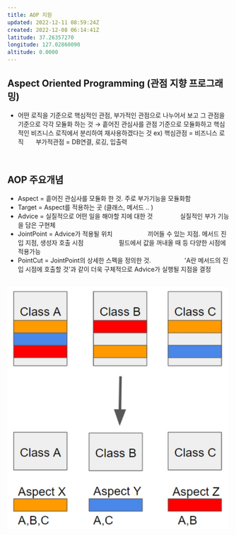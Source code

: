 ```yaml
---
title: AOP 지원
updated: 2022-12-11 08:59:24Z
created: 2022-12-08 06:14:41Z
latitude: 37.26357270
longitude: 127.02860090
altitude: 0.0000
---
```


## Aspect Oriented Programming (관점 지향 프로그래밍)
- 어떤 로직을 기준으로 핵심적인 관점, 부가적인 관점으로 나누어서 보고 그 관점을 기준으로 각각 모듈화 하는 것
→ 흩어진 관심사를 관점 기준으로 모듈화하고 핵심적인 비즈니스 로직에서 분리하여 재사용하겠다는 것
ex) 핵심관점 	= 비즈니스 로직
&nbsp;&nbsp;&nbsp;&nbsp;&nbsp;&nbsp;부가적관점 	= DB연결, 로깅, 입출력
<br>

## AOP 주요개념
- Aspect = 흩어진 관심사를 모듈화 한 것. 주로 부가기능을 모듈화함
- Target = Aspect를 적용하는 곳 (클래스, 메서드 .. )
- Advice = 실질적으로 어떤 일을 해야할 지에 대한 것
&emsp;&emsp;&emsp;&nbsp;&nbsp;&nbsp;&nbsp;실질적인 부가 기능을 담은 구현체
- JointPoint = Advice가 적용될 위치
 &emsp;&emsp;&emsp;&emsp;&nbsp;&nbsp;&nbsp;&nbsp;&nbsp;끼어들 수 있는 지점. 메서드 진입 지점, 생성자 호출 시점
&emsp;&emsp;&emsp;&emsp;&nbsp;&nbsp;&nbsp;&nbsp;&nbsp;필드에서 값을 꺼내올 때 등 다양한 시점에 적용가능
- PointCut = JointPoint의 상세한 스펙을 정의한 것. 
&emsp;&emsp;&emsp;&emsp;&nbsp;&nbsp;&nbsp;&nbsp;'A란 메서드의 진입 시점에 호출할 것'과 같이 더욱 구체적으로 Advice가 실행될 지점을 결정
<br>

<img src="../../../_resources/933ce60e444acf74c1e6adb8248bfa0e.png" width="500"/>